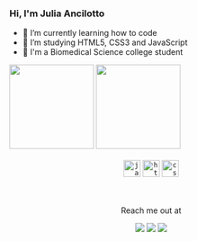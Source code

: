 

###  Hi, I'm Julia Ancilotto 

- 🔭 I’m currently learning how to code 
- 🌱 I’m studying HTML5, CSS3 and JavaScript
- :microscope: I'm a Biomedical Science college student

<div> 
<img height= "150cm" widht="80" src="https://github-readme-stats.vercel.app/api?username=juliancilotto&theme=omni&show_icons=true"/>
<img height= "150cm" width="" src="https://github-readme-stats.vercel.app/api/top-langs/?username=juliancilotto&layout=compact&langs-168&theme=omni"/>
</div> 

<br>

<div align ="center">
<code><img  height="30" alt="javascript" src="https://logospng.org/download/javascript/logo-javascript-icon-256.png"></code>
<code><img  height="30" alt="html" src="https://cdn-icons-png.flaticon.com/512/1532/1532556.png"></code>
<code><img  height="30" alt="css" src="https://cdn.iconscout.com/icon/free/png-512/css3-11-1175239.png?f=avif&w=256"></code>
</div>

<br>
<br>

<div align="center"> 
 <p>Reach me out at</p>
  <a href="https://instagram.com/juancilotto" target="_blank"><img src="https://img.shields.io/badge/-Instagram-%23E4405F?style=for-the-badge&logo=instagram&logoColor=white" target="_blank"></a>
  <a href = "mailto:juliancilotto@gmail.com"><img src="https://img.shields.io/badge/-Gmail-%23333?style=for-the-badge&logo=gmail&logoColor=white" target="_blank"></a>
  <a href="https://www.linkedin.com/in/j%C3%BAlia-ancilotto-770545216" target="_blank"><img src="https://img.shields.io/badge/-LinkedIn-%230077B5?style=for-the-badge&logo=linkedin&logoColor=white" target="_blank"></a> 
  
</div>

